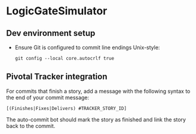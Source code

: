 # LogicGateSimulator

## Dev environment setup

- Ensure Git is configured to commit line endings Unix-style:

    `git config --local core.autocrlf true`

## Pivotal Tracker integration

For commits that finish a story, add a message with the following syntax to the end of your commit message:

`[(Finishes|Fixes|Delivers) #TRACKER_STORY_ID]`

The auto-commit bot should mark the story as finished and link the story back to the commit.
